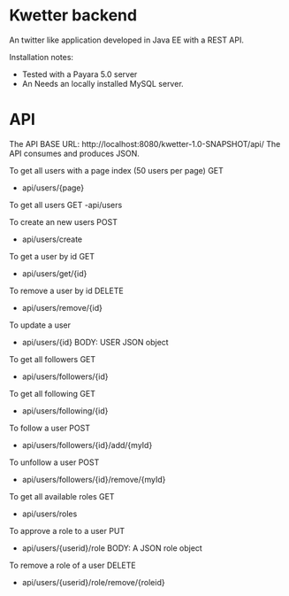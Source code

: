 # Kwetter backend
An twitter like application developed in Java EE with a REST API. 

Installation notes:
- Tested with a Payara 5.0 server
- An Needs an locally installed MySQL server.


# API
The API BASE URL: http://localhost:8080/kwetter-1.0-SNAPSHOT/api/
The API consumes and produces JSON.

To get all users with a page index (50 users per page)
GET
- api/users/{page}

To get all users
GET
-api/users

To create an new users
POST
- api/users/create

To get a user by id
GET
- api/users/get/{id}

To remove a user by id
DELETE
- api/users/remove/{id}

To update a user
- api/users/{id}
BODY: USER JSON object

To get all followers
GET
- api/users/followers/{id}

To get all following
GET
- api/users/following/{id}

To follow a user
POST
- api/users/followers/{id}/add/{myId}

To unfollow a user
POST
- api/users/followers/{id}/remove/{myId}


To get all available roles
GET
- api/users/roles

To approve a role to a user
PUT
- api/users/{userid}/role
BODY: A JSON role object

To remove a role of a user
DELETE
- api/users/{userid}/role/remove/{roleid}
